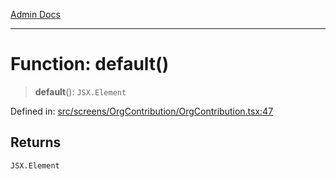 [Admin Docs](/)

***

# Function: default()

> **default**(): `JSX.Element`

Defined in: [src/screens/OrgContribution/OrgContribution.tsx:47](https://github.com/PalisadoesFoundation/talawa-admin/blob/main/src/screens/OrgContribution/OrgContribution.tsx#L47)

## Returns

`JSX.Element`
